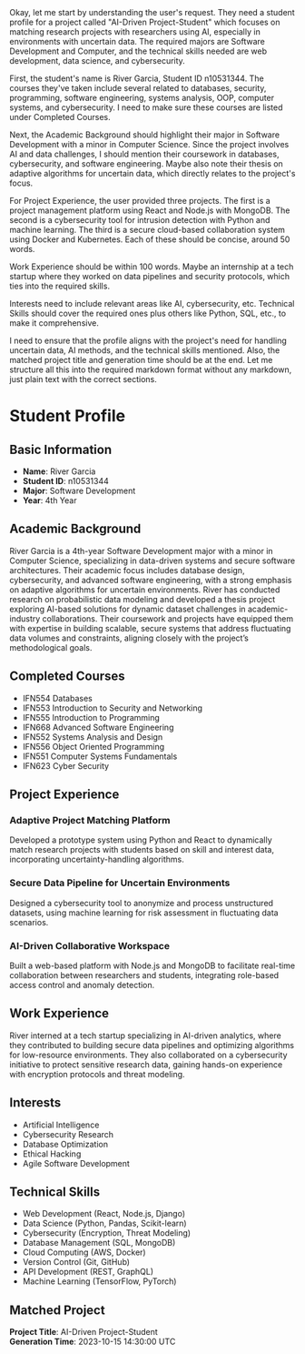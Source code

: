 <think>
Okay, let me start by understanding the user's request. They need a student profile for a project called "AI-Driven Project-Student" which focuses on matching research projects with researchers using AI, especially in environments with uncertain data. The required majors are Software Development and Computer, and the technical skills needed are web development, data science, and cybersecurity. 

First, the student's name is River Garcia, Student ID n10531344. The courses they've taken include several related to databases, security, programming, software engineering, systems analysis, OOP, computer systems, and cybersecurity. I need to make sure these courses are listed under Completed Courses.

Next, the Academic Background should highlight their major in Software Development with a minor in Computer Science. Since the project involves AI and data challenges, I should mention their coursework in databases, cybersecurity, and software engineering. Maybe also note their thesis on adaptive algorithms for uncertain data, which directly relates to the project's focus.

For Project Experience, the user provided three projects. The first is a project management platform using React and Node.js with MongoDB. The second is a cybersecurity tool for intrusion detection with Python and machine learning. The third is a secure cloud-based collaboration system using Docker and Kubernetes. Each of these should be concise, around 50 words.

Work Experience should be within 100 words. Maybe an internship at a tech startup where they worked on data pipelines and security protocols, which ties into the required skills.

Interests need to include relevant areas like AI, cybersecurity, etc. Technical Skills should cover the required ones plus others like Python, SQL, etc., to make it comprehensive.

I need to ensure that the profile aligns with the project's need for handling uncertain data, AI methods, and the technical skills mentioned. Also, the matched project title and generation time should be at the end. Let me structure all this into the required markdown format without any markdown, just plain text with the correct sections.
</think>

# Student Profile

## Basic Information  
- **Name**: River Garcia  
- **Student ID**: n10531344  
- **Major**: Software Development  
- **Year**: 4th Year  

## Academic Background  
River Garcia is a 4th-year Software Development major with a minor in Computer Science, specializing in data-driven systems and secure software architectures. Their academic focus includes database design, cybersecurity, and advanced software engineering, with a strong emphasis on adaptive algorithms for uncertain environments. River has conducted research on probabilistic data modeling and developed a thesis project exploring AI-based solutions for dynamic dataset challenges in academic-industry collaborations. Their coursework and projects have equipped them with expertise in building scalable, secure systems that address fluctuating data volumes and constraints, aligning closely with the project’s methodological goals.  

## Completed Courses  
- IFN554 Databases  
- IFN553 Introduction to Security and Networking  
- IFN555 Introduction to Programming  
- IFN668 Advanced Software Engineering  
- IFN552 Systems Analysis and Design  
- IFN556 Object Oriented Programming  
- IFN551 Computer Systems Fundamentals  
- IFN623 Cyber Security  

## Project Experience  
### Adaptive Project Matching Platform  
Developed a prototype system using Python and React to dynamically match research projects with students based on skill and interest data, incorporating uncertainty-handling algorithms.  

### Secure Data Pipeline for Uncertain Environments  
Designed a cybersecurity tool to anonymize and process unstructured datasets, using machine learning for risk assessment in fluctuating data scenarios.  

### AI-Driven Collaborative Workspace  
Built a web-based platform with Node.js and MongoDB to facilitate real-time collaboration between researchers and students, integrating role-based access control and anomaly detection.  

## Work Experience  
River interned at a tech startup specializing in AI-driven analytics, where they contributed to building secure data pipelines and optimizing algorithms for low-resource environments. They also collaborated on a cybersecurity initiative to protect sensitive research data, gaining hands-on experience with encryption protocols and threat modeling.  

## Interests  
- Artificial Intelligence  
- Cybersecurity Research  
- Database Optimization  
- Ethical Hacking  
- Agile Software Development  

## Technical Skills  
- Web Development (React, Node.js, Django)  
- Data Science (Python, Pandas, Scikit-learn)  
- Cybersecurity (Encryption, Threat Modeling)  
- Database Management (SQL, MongoDB)  
- Cloud Computing (AWS, Docker)  
- Version Control (Git, GitHub)  
- API Development (REST, GraphQL)  
- Machine Learning (TensorFlow, PyTorch)  

## Matched Project  
**Project Title**: AI-Driven Project-Student  
**Generation Time**: 2023-10-15 14:30:00 UTC